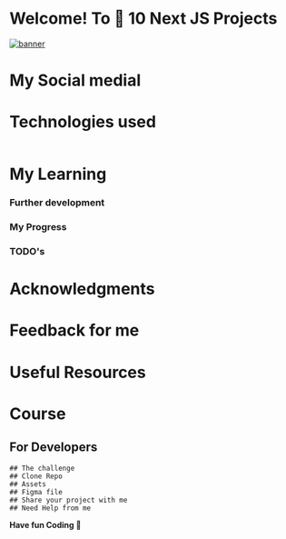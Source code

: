 # Welcome! To 👋 10 Next JS Projects
    
  <p align="left"> <a href="" target="_blank" rel="noreferrer"> <img src="" alt="banner" /></a> </p>

# My Social medial

# Technologies used 
 <p style="display: flex; gap: 10px;">


 </p>

# My Learning 
 
  ### Further development

  ### My Progress 

  ### TODO's

# Acknowledgments

# Feedback for me 

# Useful Resources 

# Course 

## For Developers
    ## The challenge
    ## Clone Repo 
    ## Assets 
    ## Figma file 
    ## Share your project with me 
    ## Need Help from me 

**Have fun  Coding 🚀**
